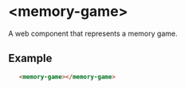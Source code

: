 # &lt;memory-game&gt;
A web component that represents a memory game.


## Example
```html
   <memory-game></memory-game>
```